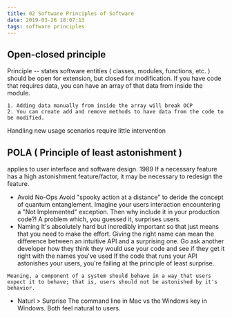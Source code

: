 ```yaml
---
title: 02 Software Principles of Software
date: 2019-03-26 18:07:13
tags: software principles
---
```




##
## Open-closed principle
Principle -- states software entities ( classes, modules, functions, etc. ) should be open for extension, but closed for modification.
    If you have code that requires data,
    you can have an array of that data from inside the module.

    1. Adding data manually from inside the array will break OCP
    2. You can create add and remove methods to have data from the code to be modified.
Handling new usage scenarios require little intervention
 
## POLA ( Principle of least astonishment )
applies to user interface and software design. 1989 If a necessary feature has a high astonishment feature/factor, it may be necessary to redesign the feature.

-    Avoid No-Ops
    Avoid "spooky action at a distance" to deride the concept of quantum entanglement. Imagine your users interaction encountering a "Not Implemented" exception. Then why include it in your production code?! A problem which, you guessed it, surprises users. 
-    Naming
    It's absolutely hard but incredibly important so that just means that you need to make the effort. Giving the right name can mean the difference between an intuitive API and a surprising one. Go ask another developer how they think they would use your code and see if they get it right with the names you've used
    If the code that runs your API astonishes your users, you're failing at the principle of least surprise. 

    Meaning, a component of a system should behave in a way that users expect it to behave; that is, users should not be astonished by it's behavior.
-    Naturl > Surprise 
    The command line in Mac vs the Windows key in Windows. Both feel natural to users.
